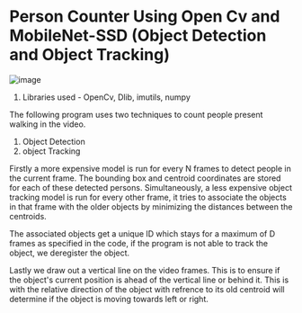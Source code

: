 # Person Counter Using Open Cv and MobileNet-SSD (Object Detection and Object Tracking)

![image](https://user-images.githubusercontent.com/45294902/125672937-3c839946-b4e0-4145-b912-d696c00bc8b6.png)



1. Libraries used - OpenCv, Dlib, imutils, numpy


The following program uses two techniques to count people present walking in the video.
1. Object Detection
2. object Tracking


Firstly a more expensive model is run for every N frames to detect people in the current frame. The bounding box and centroid coordinates are stored for each of these detected persons. Simultaneously, a less expensive object tracking model is run for every other frame, it tries to associate the objects in that frame with the older objects by minimizing the distances between the centroids. 

The associated objects get a unique ID which stays for a maximum of D frames as specified in the code, if the program is not able to track the object, we deregister the object.

Lastly we draw out a vertical line on the video frames. This is to ensure if the object's current position is ahead of the vertical line or behind it. This is with the relative direction of the object with refrence to its old centroid will determine if the object is moving towards left or right.
